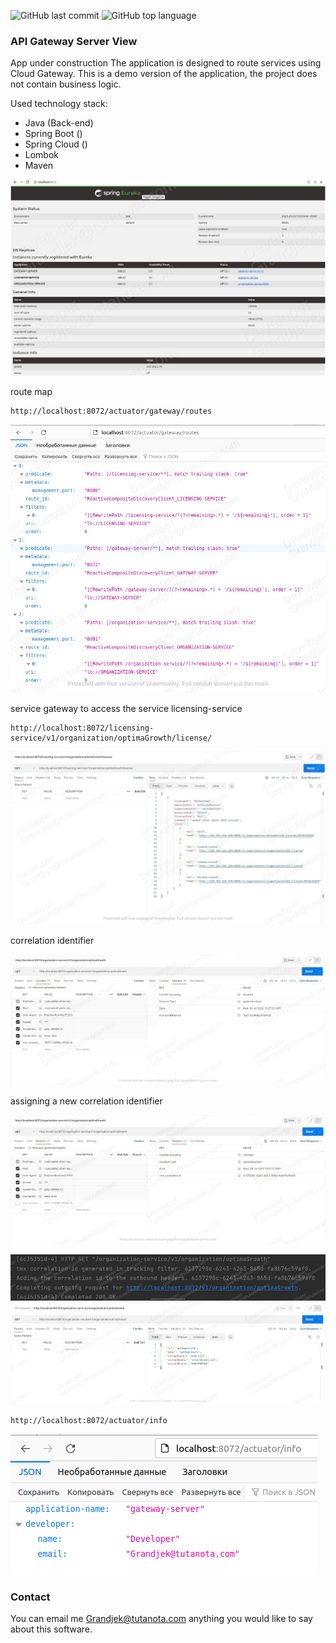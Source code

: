 ![GitHub last commit](https://img.shields.io/github/last-commit/Halsyon/API-Gateway-Server-View?logo=github)
![GitHub top language](https://img.shields.io/github/languages/top/Halsyon/API-Gateway-Server-View?logo=java&logoColor=red)

### API Gateway Server View

App under construction
The application is designed to route services using Cloud Gateway.
This is a demo version of the application, the project does not contain business logic.

Used technology stack:
- Java (Back-end)
- Spring Boot ()
- Spring Cloud ()
- Lombok
- Maven

![Image of Arch](https://github.com/Halsyon/API-Gateway-Server-View/blob/master/image/Eureka-reg.png)

route map

    http://localhost:8072/actuator/gateway/routes

![Image of Arch](https://github.com/Halsyon/API-Gateway-Server-View/blob/master/image/Actuator_routes.jpg)


service gateway to access the service licensing-service

    http://localhost:8072/licensing-service/v1/organization/optimaGrowth/license/

![Image of Arch](https://github.com/Halsyon/API-Gateway-Server-View/blob/master/image/Screenshot_6.jpg)

correlation identifier

![Image of Arch](https://github.com/Halsyon/API-Gateway-Server-View/blob/master/image/Screenshot_7.jpg)


assigning a new correlation identifier

![Image of Arch](https://github.com/Halsyon/API-Gateway-Server-View/blob/master/image/Screenshot_8.jpg)

![Image of Arch](https://github.com/Halsyon/API-Gateway-Server-View/blob/master/image/Screenshot_9.jpg)
![Image of Arch](https://github.com/Halsyon/API-Gateway-Server-View/blob/master/image/Screenshot_10.jpg)

    http://localhost:8072/actuator/info
![Image of Arch](https://github.com/Halsyon/API-Gateway-Server-View/blob/master/image/Actuator_info_getaway.png)

### Contact

You can email me <Grandjek@tutanota.com> anything you would like to say about this software.






